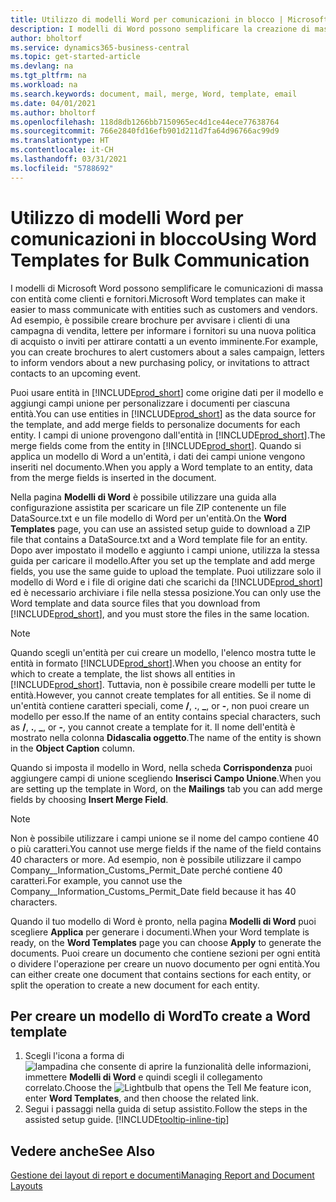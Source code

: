 ```yaml
---
title: Utilizzo di modelli Word per comunicazioni in blocco | Microsoft Docs
description: I modelli di Word possono semplificare la creazione di massa di documenti personalizzati per entità specifiche.
author: bholtorf
ms.service: dynamics365-business-central
ms.topic: get-started-article
ms.devlang: na
ms.tgt_pltfrm: na
ms.workload: na
ms.search.keywords: document, mail, merge, Word, template, email
ms.date: 04/01/2021
ms.author: bholtorf
ms.openlocfilehash: 118d8db1266bb7150965ec4d1ce44ece77638764
ms.sourcegitcommit: 766e2840fd16efb901d211d7fa64d96766ac99d9
ms.translationtype: HT
ms.contentlocale: it-CH
ms.lasthandoff: 03/31/2021
ms.locfileid: "5788692"
---
```

# <a name="using-word-templates-for-bulk-communication"></a><span data-ttu-id="d4122-103">Utilizzo di modelli Word per comunicazioni in blocco</span><span class="sxs-lookup"><span data-stu-id="d4122-103">Using Word Templates for Bulk Communication</span></span>
<span data-ttu-id="d4122-104">I modelli di Microsoft Word possono semplificare le comunicazioni di massa con entità come clienti e fornitori.</span><span class="sxs-lookup"><span data-stu-id="d4122-104">Microsoft Word templates can make it easier to mass communicate with entities such as customers and vendors.</span></span> <span data-ttu-id="d4122-105">Ad esempio, è possibile creare brochure per avvisare i clienti di una campagna di vendita, lettere per informare i fornitori su una nuova politica di acquisto o inviti per attirare contatti a un evento imminente.</span><span class="sxs-lookup"><span data-stu-id="d4122-105">For example, you can create brochures to alert customers about a sales campaign, letters to inform vendors about a new purchasing policy, or invitations to attract contacts to an upcoming event.</span></span>

<span data-ttu-id="d4122-106">Puoi usare entità in [!INCLUDE[prod_short](includes/prod_short.md)] come origine dati per il modello e aggiungi campi unione per personalizzare i documenti per ciascuna entità.</span><span class="sxs-lookup"><span data-stu-id="d4122-106">You can use entities in [!INCLUDE[prod_short](includes/prod_short.md)] as the data source for the template, and add merge fields to personalize documents for each entity.</span></span> <span data-ttu-id="d4122-107">I campi di unione provengono dall'entità in [!INCLUDE[prod_short](includes/prod_short.md)].</span><span class="sxs-lookup"><span data-stu-id="d4122-107">The merge fields come from the entity in [!INCLUDE[prod_short](includes/prod_short.md)].</span></span> <span data-ttu-id="d4122-108">Quando si applica un modello di Word a un'entità, i dati dei campi unione vengono inseriti nel documento.</span><span class="sxs-lookup"><span data-stu-id="d4122-108">When you apply a Word template to an entity, data from the merge fields is inserted in the document.</span></span>

<span data-ttu-id="d4122-109">Nella pagina **Modelli di Word** è possibile utilizzare una guida alla configurazione assistita per scaricare un file ZIP contenente un file DataSource.txt e un file modello di Word per un'entità.</span><span class="sxs-lookup"><span data-stu-id="d4122-109">On the **Word Templates** page, you can use an assisted setup guide to download a ZIP file that contains a DataSource.txt and a Word template file for an entity.</span></span> <span data-ttu-id="d4122-110">Dopo aver impostato il modello e aggiunto i campi unione, utilizza la stessa guida per caricare il modello.</span><span class="sxs-lookup"><span data-stu-id="d4122-110">After you set up the template and add merge fields, you use the same guide to upload the template.</span></span> <span data-ttu-id="d4122-111">Puoi utilizzare solo il modello di Word e i file di origine dati che scarichi da [!INCLUDE[prod_short](includes/prod_short.md)] ed è necessario archiviare i file nella stessa posizione.</span><span class="sxs-lookup"><span data-stu-id="d4122-111">You can only use the Word template and data source files that you download from [!INCLUDE[prod_short](includes/prod_short.md)], and you must store the files in the same location.</span></span>

> [!NOTE]
> <span data-ttu-id="d4122-112">Quando scegli un'entità per cui creare un modello, l'elenco mostra tutte le entità in formato [!INCLUDE[prod_short](includes/prod_short.md)].</span><span class="sxs-lookup"><span data-stu-id="d4122-112">When you choose an entity for which to create a template, the list shows all entities in [!INCLUDE[prod_short](includes/prod_short.md)].</span></span> <span data-ttu-id="d4122-113">Tuttavia, non è possibile creare modelli per tutte le entità.</span><span class="sxs-lookup"><span data-stu-id="d4122-113">However, you cannot create templates for all entities.</span></span> <span data-ttu-id="d4122-114">Se il nome di un'entità contiene caratteri speciali, come **/**, **.**, **_**, or **-**, non puoi creare un modello per esso.</span><span class="sxs-lookup"><span data-stu-id="d4122-114">If the name of an entity contains special characters, such as **/**, **.**, **_**, or **-**, you cannot create a template for it.</span></span> <span data-ttu-id="d4122-115">Il nome dell'entità è mostrato nella colonna **Didascalia oggetto**.</span><span class="sxs-lookup"><span data-stu-id="d4122-115">The name of the entity is shown in the **Object Caption** column.</span></span>

<span data-ttu-id="d4122-116">Quando si imposta il modello in Word, nella scheda **Corrispondenza** puoi aggiungere campi di unione scegliendo **Inserisci Campo Unione**.</span><span class="sxs-lookup"><span data-stu-id="d4122-116">When you are setting up the template in Word, on the **Mailings** tab you can add merge fields by choosing **Insert Merge Field**.</span></span>

> [!NOTE]
> <span data-ttu-id="d4122-117">Non è possibile utilizzare i campi unione se il nome del campo contiene 40 o più caratteri.</span><span class="sxs-lookup"><span data-stu-id="d4122-117">You cannot use merge fields if the name of the field contains 40 characters or more.</span></span> <span data-ttu-id="d4122-118">Ad esempio, non è possibile utilizzare il campo Company__Information_Customs_Permit_Date perché contiene 40 caratteri.</span><span class="sxs-lookup"><span data-stu-id="d4122-118">For example, you cannot use the Company__Information_Customs_Permit_Date field because it has 40 characters.</span></span> 

<span data-ttu-id="d4122-119">Quando il tuo modello di Word è pronto, nella pagina **Modelli di Word** puoi scegliere **Applica** per generare i documenti.</span><span class="sxs-lookup"><span data-stu-id="d4122-119">When your Word template is ready, on the **Word Templates** page you can choose **Apply** to generate the documents.</span></span> <span data-ttu-id="d4122-120">Puoi creare un documento che contiene sezioni per ogni entità o dividere l'operazione per creare un nuovo documento per ogni entità.</span><span class="sxs-lookup"><span data-stu-id="d4122-120">You can either create one document that contains sections for each entity, or split the operation to create a new document for each entity.</span></span>

## <a name="to-create-a-word-template"></a><span data-ttu-id="d4122-121">Per creare un modello di Word</span><span class="sxs-lookup"><span data-stu-id="d4122-121">To create a Word template</span></span>
1. <span data-ttu-id="d4122-122">Scegli l'icona a forma di ![lampadina che consente di aprire la funzionalità delle informazioni](media/ui-search/search_small.png "Informazioni sull'operazione che si desidera eseguire"), immettere **Modelli di Word** e quindi scegli il collegamento correlato.</span><span class="sxs-lookup"><span data-stu-id="d4122-122">Choose the ![Lightbulb that opens the Tell Me feature](media/ui-search/search_small.png "Tell me what you want to do") icon, enter **Word Templates**, and then choose the related link.</span></span>
2. <span data-ttu-id="d4122-123">Segui i passaggi nella guida di setup assistito.</span><span class="sxs-lookup"><span data-stu-id="d4122-123">Follow the steps in the assisted setup guide.</span></span> [!INCLUDE[tooltip-inline-tip](includes/tooltip-inline-tip_md.md)]

## <a name="see-also"></a><span data-ttu-id="d4122-124">Vedere anche</span><span class="sxs-lookup"><span data-stu-id="d4122-124">See Also</span></span>
[<span data-ttu-id="d4122-125">Gestione dei layout di report e documenti</span><span class="sxs-lookup"><span data-stu-id="d4122-125">Managing Report and Document Layouts</span></span>](ui-manage-report-layouts.md)  
